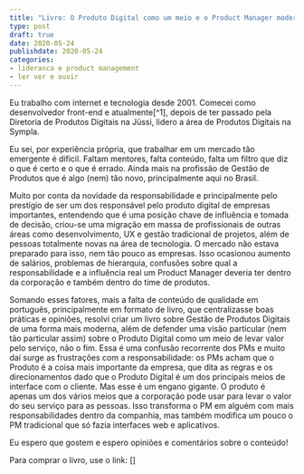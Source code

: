 ```yaml
---
title: "Livro: O Produto Digital como um meio e o Product Manager moderno"
type: post
draft: true
date: 2020-05-24
publishdate: 2020-05-24
categories:
- lideranca e product management
- ler ver e ouvir
---
```


Eu trabalho com internet e tecnologia desde 2001. Comecei como desenvolvedor front-end e atualmente[^1], depois de ter passado pela Diretoria de Produtos Digitais na Jüssi, lidero a área de Produtos Digitais na Sympla.

Eu sei, por experiência própria, que trabalhar em um mercado tão emergente é difícil. Faltam mentores, falta conteúdo, falta um filtro que diz o que é certo e o que é errado. Ainda mais na profissão de Gestão de Produtos que é algo (nem) tão novo, principalmente aqui no Brasil.

Muito por conta da novidade da responsabilidade e principalmente pelo prestígio de ser um dos responsável pelo produto digital de empresas importantes, entendendo que é uma posição chave de influência e tomada de decisão, criou-se uma migração em massa de profissionais de outras áreas como desenvolvimento, UX e gestão tradicional de projetos, além de pessoas totalmente novas na área de tecnologia. O mercado não estava preparado para isso, nem tão pouco as empresas. Isso ocasionou aumento de salários, problemas de hierarquia, confusões sobre qual a responsabilidade e a influência real um Product Manager deveria ter dentro da corporação e também dentro do time de produtos.

Somando esses fatores, mais a falta de conteúdo de qualidade em português, principalmente em formato de livro, que centralizasse boas práticas e opiniões, resolvi criar um livro sobre Gestão de Produtos Digitais de uma forma mais moderna, além de defender uma visão particular (nem tão particular assim) sobre o Produto Digital como um meio de levar valor pelo serviço, não o fim. Essa é uma confusão recorrente dos PMs e muito daí surge as frustrações com a responsabilidade: os PMs acham que o Produto é a coisa mais importante da empresa, que dita as regras e os direcionamentos dado que o Produto Digital é um dos principais meios de interface com o cliente. Mas esse é um engano gigante. O produto é apenas um dos vários meios que a corporação pode usar para levar o valor do seu serviço para as pessoas. Isso transforma o PM em alguém com mais responsabilidades dentro da companhia, mas também modifica um pouco o PM tradicional que só fazia interfaces web e aplicativos.

Eu espero que gostem e espero opiniões e comentários sobre o conteúdo!

Para comprar o livro, use o link: []

